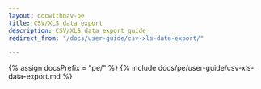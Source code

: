 ```yaml
---
layout: docwithnav-pe
title: CSV/XLS data export
description: CSV/XLS data export guide
redirect_from: "/docs/user-guide/csv-xls-data-export/"

---
```


{% assign docsPrefix = "pe/" %}
{% include docs/pe/user-guide/csv-xls-data-export.md %}